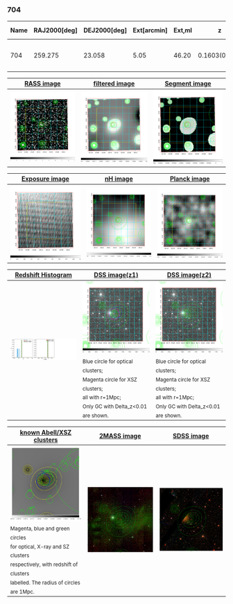 <div STYLE="page-break-after: always;"></div>

### 704

|Name|RAJ2000[deg]|DEJ2000[deg] |Ext[arcmin]| Ext,ml | z | z_src| C|GC(XSZ,Delta_z<0.01)| GC(OPT,Delta_z<0.01)|GC| R_sig[arcmin] | R500[arcmin] | R500[Mpc]| CRsig[c/s] | CR500[c/s] |L500[1E44 erg/s]|F500[1E-12 erg/s/cm^2]| M500[1E14 Msun]|Tx[keV]|Cnt_sig|Beta|Rc[arcmin]|Comment|Alias|
|---|---|---|---|---|---|------|---|--------|---------|----------|---|---|---|---|---|---|---|---|---|---|---|---|---|---|
|704| 259.275| 23.058| 5.05| 46.20| 0.1603(0.000)| z_xsz| B| PSZ2, Tar| N| C, N, PSZ2, Tar, W| 10.750| 5.539| 0.918| 0.100(0.029)| 0.093(0.026)| 1.214(0.243)| 1.724(0.345)| 2.57(0.25)| 4.04(0.25)| 70.8| 0.794(-0.164+0.141)| 5.647(-1.587+1.275)| -| k521|

|[RASS image](../image/704/704_img.pdf)|[filtered image](../image/704/704_fil.pdf)|[Segment image](../image/704/704_seg.pdf)|
|-------------------|--------------------|-------------------|
| <img src="../image/704/704_img.png" width="300">  | <img src="../image/704/704_fil.png" width="300">   | <img src="../image/704/704_seg.png" width="300">  |

|[Exposure image](../image/704/704_mex.pdf)| [nH image](../image/704/704_nh.pdf)| [Planck image](../image/704/704_p.pdf)|
|-------------------|--------------------|-------------------|
|<img src="../image/704/704_mex.png" width="300">   | <img src="../image/704/704_nh.png" width="300">    | <img src="../image/704/704_p.png" width="300"> |

|[Redshift Histogram](../image/704/704_zg.pdf) | [DSS image(z1)](../image/704/704_dss_z1.pdf)      |  [DSS image(z2)](../image/704/704_dss_z2.pdf)    |
|-------------------|--------------------|-------------------|
|<img src="../image/704/704_zg.png" width="300"> |<img src="../image/704/704_dss_z1.png" width="300"> <sub><br>Blue circle for optical clusters; <br>Magenta circle for XSZ clusters; <br>all with r=1Mpc; <br>Only GC with Delta_z<0.01 are shown. </sub>| <img src="../image/704/704_dss_z2.png" width="300"><sub><br>Blue circle for optical clusters; <br>Magenta circle for XSZ clusters; <br>all with r=1Mpc; <br>Only GC with Delta_z<0.01 are shown. </sub> |

|[known Abell/XSZ clusters](../image/704/704_gc.pdf) | [2MASS image](../image/704/704_2mass.pdf)      |[SDSS image](../image/704/704_sdss.pdf)   |
|-------------------|-------------------|-------------------|
|<img src=../image/704/704_gc.png width="300"> <br><sub>Magenta, blue and green circles <br>for optical, X-ray and SZ clusters <br>respectively, with redshift of clusters <br>labelled. The radius of circles <br>are 1Mpc.</sub>|<img src="../image/704/704_2mass.png" width="300">  | <img src="../image/704/704_sdss.png" width="300">  |




